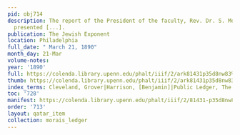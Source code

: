 ```yaml
---
pid: obj714
description: The report of the President of the faculty, Rev. Dr. S. Morais, was then
  presented [...].
publication: The Jewish Exponent
location: Philadelphia
full_date: " March 21, 1890"
month_day: 21-Mar
volume-notes:
year: '1890'
full: https://colenda.library.upenn.edu/phalt/iiif/2/ark81431p35d8nw83%2FSHA256E-s7676923--75413d8e86e1b1ac28ad2faef5aa67f28c409d4bd53cba1aa45fc627a9580e66.jpeg/full/3500,/0/default.jpg
thumb: https://colenda.library.upenn.edu/phalt/iiif/2/ark81431p35d8nw83%2FSHA256E-s7676923--75413d8e86e1b1ac28ad2faef5aa67f28c409d4bd53cba1aa45fc627a9580e66.jpeg/full/!200,200/0/default.jpg
index_terms: Cleveland, Grover|Harrison, [Benjamin]|Public Ledger, The|Thanksgiving
toc: '728'
manifest: https://colenda.library.upenn.edu/phalt/iiif/2/81431-p35d8nw83/manifest
order: '713'
layout: qatar_item
collection: morais_ledger
---
```

